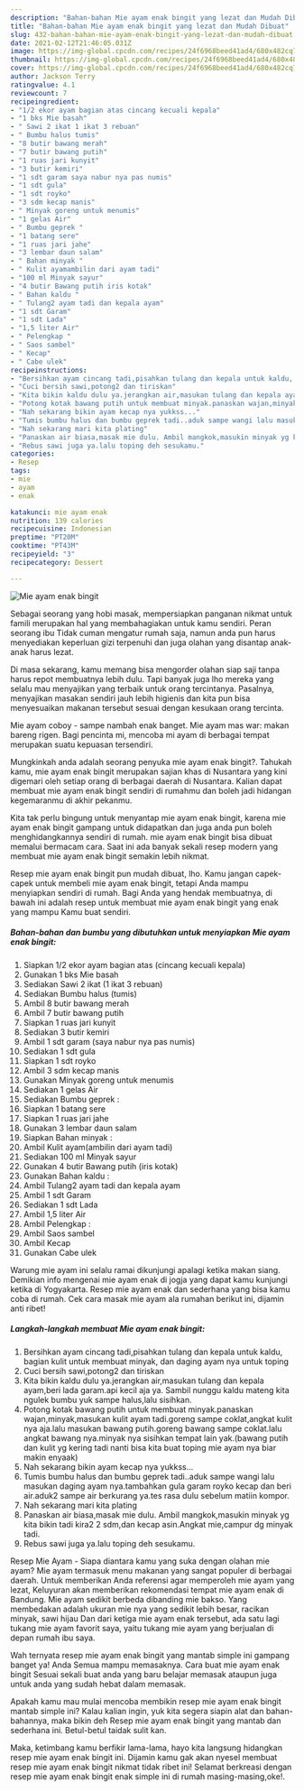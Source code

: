 ```yaml
---
description: "Bahan-bahan Mie ayam enak bingit yang lezat dan Mudah Dibuat"
title: "Bahan-bahan Mie ayam enak bingit yang lezat dan Mudah Dibuat"
slug: 432-bahan-bahan-mie-ayam-enak-bingit-yang-lezat-dan-mudah-dibuat
date: 2021-02-12T21:46:05.031Z
image: https://img-global.cpcdn.com/recipes/24f6968beed41ad4/680x482cq70/mie-ayam-enak-bingit-foto-resep-utama.jpg
thumbnail: https://img-global.cpcdn.com/recipes/24f6968beed41ad4/680x482cq70/mie-ayam-enak-bingit-foto-resep-utama.jpg
cover: https://img-global.cpcdn.com/recipes/24f6968beed41ad4/680x482cq70/mie-ayam-enak-bingit-foto-resep-utama.jpg
author: Jackson Terry
ratingvalue: 4.1
reviewcount: 7
recipeingredient:
- "1/2 ekor ayam bagian atas cincang kecuali kepala"
- "1 bks Mie basah"
- " Sawi 2 ikat 1 ikat 3 rebuan"
- " Bumbu halus tumis"
- "8 butir bawang merah"
- "7 butir bawang putih"
- "1 ruas jari kunyit"
- "3 butir kemiri"
- "1 sdt garam saya nabur nya pas numis"
- "1 sdt gula"
- "1 sdt royko"
- "3 sdm kecap manis"
- " Minyak goreng untuk menumis"
- "1 gelas Air"
- " Bumbu geprek "
- "1 batang sere"
- "1 ruas jari jahe"
- "3 lembar daun salam"
- " Bahan minyak "
- " Kulit ayamambilin dari ayam tadi"
- "100 ml Minyak sayur"
- "4 butir Bawang putih iris kotak"
- " Bahan kaldu "
- " Tulang2 ayam tadi dan kepala ayam"
- "1 sdt Garam"
- "1 sdt Lada"
- "1,5 liter Air"
- " Pelengkap "
- " Saos sambel"
- " Kecap"
- " Cabe ulek"
recipeinstructions:
- "Bersihkan ayam cincang tadi,pisahkan tulang dan kepala untuk kaldu, bagian kulit untuk membuat minyak, dan daging ayam nya untuk toping"
- "Cuci bersih sawi,potong2 dan tiriskan"
- "Kita bikin kaldu dulu ya.jerangkan air,masukan tulang dan kepala ayam,beri lada garam.api kecil aja ya. Sambil nunggu kaldu mateng kita ngulek bumbu yuk sampe halus,lalu sisihkan."
- "Potong kotak bawang putih untuk membuat minyak.panaskan wajan,minyak,masukan kulit ayam tadi.goreng sampe coklat,angkat kulit nya aja.lalu masukan bawang putih.goreng bawang sampe coklat.lalu angkat bawang nya.minyak nya sisihkan tempat lain yak.(bawang putih dan kulit yg kering tadi nanti bisa kita buat toping mie ayam nya biar makin enyaak)"
- "Nah sekarang bikin ayam kecap nya yukkss..."
- "Tumis bumbu halus dan bumbu geprek tadi..aduk sampe wangi lalu masukan daging ayam nya.tambahkan gula garam royko kecap dan beri air.aduk2 sampe air berkurang ya.tes rasa dulu sebelum matiin kompor."
- "Nah sekarang mari kita plating"
- "Panaskan air biasa,masak mie dulu. Ambil mangkok,masukin minyak yg kita bikin tadi kira2 2 sdm,dan kecap asin.Angkat mie,campur dg minyak tadi."
- "Rebus sawi juga ya.lalu toping deh sesukamu."
categories:
- Resep
tags:
- mie
- ayam
- enak

katakunci: mie ayam enak 
nutrition: 139 calories
recipecuisine: Indonesian
preptime: "PT20M"
cooktime: "PT43M"
recipeyield: "3"
recipecategory: Dessert

---
```



![Mie ayam enak bingit](https://img-global.cpcdn.com/recipes/24f6968beed41ad4/680x482cq70/mie-ayam-enak-bingit-foto-resep-utama.jpg)

Sebagai seorang yang hobi masak, mempersiapkan panganan nikmat untuk famili merupakan hal yang membahagiakan untuk kamu sendiri. Peran seorang ibu Tidak cuman mengatur rumah saja, namun anda pun harus menyediakan keperluan gizi terpenuhi dan juga olahan yang disantap anak-anak harus lezat.

Di masa  sekarang, kamu memang bisa mengorder olahan siap saji tanpa harus repot membuatnya lebih dulu. Tapi banyak juga lho mereka yang selalu mau menyajikan yang terbaik untuk orang tercintanya. Pasalnya, menyajikan masakan sendiri jauh lebih higienis dan kita pun bisa menyesuaikan makanan tersebut sesuai dengan kesukaan orang tercinta. 

Mie ayam coboy - sampe nambah enak banget. Mie ayam mas war: makan bareng rigen. Bagi pencinta mi, mencoba mi ayam di berbagai tempat merupakan suatu kepuasan tersendiri.

Mungkinkah anda adalah seorang penyuka mie ayam enak bingit?. Tahukah kamu, mie ayam enak bingit merupakan sajian khas di Nusantara yang kini digemari oleh setiap orang di berbagai daerah di Nusantara. Kalian dapat membuat mie ayam enak bingit sendiri di rumahmu dan boleh jadi hidangan kegemaranmu di akhir pekanmu.

Kita tak perlu bingung untuk menyantap mie ayam enak bingit, karena mie ayam enak bingit gampang untuk didapatkan dan juga anda pun boleh menghidangkannya sendiri di rumah. mie ayam enak bingit bisa dibuat memalui bermacam cara. Saat ini ada banyak sekali resep modern yang membuat mie ayam enak bingit semakin lebih nikmat.

Resep mie ayam enak bingit pun mudah dibuat, lho. Kamu jangan capek-capek untuk membeli mie ayam enak bingit, tetapi Anda mampu menyiapkan sendiri di rumah. Bagi Anda yang hendak membuatnya, di bawah ini adalah resep untuk membuat mie ayam enak bingit yang enak yang mampu Kamu buat sendiri.

<!--inarticleads1-->

##### Bahan-bahan dan bumbu yang dibutuhkan untuk menyiapkan Mie ayam enak bingit:

1. Siapkan 1/2 ekor ayam bagian atas (cincang kecuali kepala)
1. Gunakan 1 bks Mie basah
1. Sediakan  Sawi 2 ikat (1 ikat 3 rebuan)
1. Sediakan  Bumbu halus (tumis)
1. Ambil 8 butir bawang merah
1. Ambil 7 butir bawang putih
1. Siapkan 1 ruas jari kunyit
1. Sediakan 3 butir kemiri
1. Ambil 1 sdt garam (saya nabur nya pas numis)
1. Sediakan 1 sdt gula
1. Siapkan 1 sdt royko
1. Ambil 3 sdm kecap manis
1. Gunakan  Minyak goreng untuk menumis
1. Sediakan 1 gelas Air
1. Sediakan  Bumbu geprek :
1. Siapkan 1 batang sere
1. Siapkan 1 ruas jari jahe
1. Gunakan 3 lembar daun salam
1. Siapkan  Bahan minyak :
1. Ambil  Kulit ayam(ambilin dari ayam tadi)
1. Sediakan 100 ml Minyak sayur
1. Gunakan 4 butir Bawang putih (iris kotak)
1. Gunakan  Bahan kaldu :
1. Ambil  Tulang2 ayam tadi dan kepala ayam
1. Ambil 1 sdt Garam
1. Sediakan 1 sdt Lada
1. Ambil 1,5 liter Air
1. Ambil  Pelengkap :
1. Ambil  Saos sambel
1. Ambil  Kecap
1. Gunakan  Cabe ulek


Warung mie ayam ini selalu ramai dikunjungi apalagi ketika makan siang. Demikian info mengenai mie ayam enak di jogja yang dapat kamu kunjungi ketika di Yogyakarta. Resep mie ayam enak dan sederhana yang bisa kamu coba di rumah. Cek cara masak mie ayam ala rumahan berikut ini, dijamin anti ribet! 

<!--inarticleads2-->

##### Langkah-langkah membuat Mie ayam enak bingit:

1. Bersihkan ayam cincang tadi,pisahkan tulang dan kepala untuk kaldu, bagian kulit untuk membuat minyak, dan daging ayam nya untuk toping
1. Cuci bersih sawi,potong2 dan tiriskan
1. Kita bikin kaldu dulu ya.jerangkan air,masukan tulang dan kepala ayam,beri lada garam.api kecil aja ya. Sambil nunggu kaldu mateng kita ngulek bumbu yuk sampe halus,lalu sisihkan.
1. Potong kotak bawang putih untuk membuat minyak.panaskan wajan,minyak,masukan kulit ayam tadi.goreng sampe coklat,angkat kulit nya aja.lalu masukan bawang putih.goreng bawang sampe coklat.lalu angkat bawang nya.minyak nya sisihkan tempat lain yak.(bawang putih dan kulit yg kering tadi nanti bisa kita buat toping mie ayam nya biar makin enyaak)
1. Nah sekarang bikin ayam kecap nya yukkss...
1. Tumis bumbu halus dan bumbu geprek tadi..aduk sampe wangi lalu masukan daging ayam nya.tambahkan gula garam royko kecap dan beri air.aduk2 sampe air berkurang ya.tes rasa dulu sebelum matiin kompor.
1. Nah sekarang mari kita plating
1. Panaskan air biasa,masak mie dulu. Ambil mangkok,masukin minyak yg kita bikin tadi kira2 2 sdm,dan kecap asin.Angkat mie,campur dg minyak tadi.
1. Rebus sawi juga ya.lalu toping deh sesukamu.


Resep Mie Ayam - Siapa diantara kamu yang suka dengan olahan mie ayam? Mie ayam termasuk menu makanan yang sangat populer di berbagai daerah. Untuk memberikan Anda referensi agar memperoleh mie ayam yang lezat, Keluyuran akan memberikan rekomendasi tempat mie ayam enak di Bandung. Mie ayam sedikit berbeda dibanding mie bakso. Yang membedakan adalah ukuran mie nya yang sedikit lebih besar, racikan minyak, sawi hijau Dan dari ketiga mie ayam enak tersebut, ada satu lagi tukang mie ayam favorit saya, yaitu tukang mie ayam yang berjualan di depan rumah ibu saya. 

Wah ternyata resep mie ayam enak bingit yang mantab simple ini gampang banget ya! Anda Semua mampu memasaknya. Cara buat mie ayam enak bingit Sesuai sekali buat anda yang baru belajar memasak ataupun juga untuk anda yang sudah hebat dalam memasak.

Apakah kamu mau mulai mencoba membikin resep mie ayam enak bingit mantab simple ini? Kalau kalian ingin, yuk kita segera siapin alat dan bahan-bahannya, maka bikin deh Resep mie ayam enak bingit yang mantab dan sederhana ini. Betul-betul taidak sulit kan. 

Maka, ketimbang kamu berfikir lama-lama, hayo kita langsung hidangkan resep mie ayam enak bingit ini. Dijamin kamu gak akan nyesel membuat resep mie ayam enak bingit nikmat tidak ribet ini! Selamat berkreasi dengan resep mie ayam enak bingit enak simple ini di rumah masing-masing,oke!.

